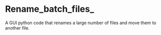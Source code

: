 # Rename_batch_files_
A GUI python code that renames a large number of files and move them to another file.
